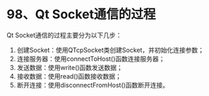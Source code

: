 # 98、Qt Socket通信的过程

Qt Socket通信的过程主要分为以下几步：

1. 创建Socket：使用QTcpSocket类创建Socket，并初始化连接参数；
2. 连接服务器：使用connectToHost()函数连接服务器；
3. 发送数据：使用write()函数发送数据；
4. 接收数据：使用read()函数接收数据；
5. 断开连接：使用disconnectFromHost()函数断开连接。 
